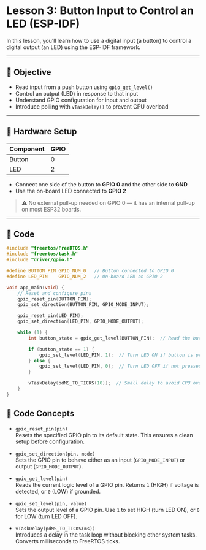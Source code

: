 # Lesson 3: Button Input to Control an LED (ESP-IDF)

In this lesson, you’ll learn how to use a digital input (a button) to control a digital output (an LED) using the ESP-IDF framework.

---

## 🧠 Objective

- Read input from a push button using `gpio_get_level()`
- Control an output (LED) in response to that input
- Understand GPIO configuration for input and output
- Introduce polling with `vTaskDelay()` to prevent CPU overload

---

## 🔌 Hardware Setup

| Component | GPIO |
|----------|------|
| Button   | 0    |
| LED      | 2    |

- Connect one side of the button to **GPIO 0** and the other side to **GND**
- Use the on-board LED connected to **GPIO 2**

> ⚠️ No external pull-up needed on GPIO 0 — it has an internal pull-up on most ESP32 boards.

---

## 📄 Code

```c
#include "freertos/FreeRTOS.h"
#include "freertos/task.h"
#include "driver/gpio.h"

#define BUTTON_PIN GPIO_NUM_0   // Button connected to GPIO 0
#define LED_PIN    GPIO_NUM_2   // On-board LED on GPIO 2

void app_main(void) {
    // Reset and configure pins
    gpio_reset_pin(BUTTON_PIN);
    gpio_set_direction(BUTTON_PIN, GPIO_MODE_INPUT);

    gpio_reset_pin(LED_PIN);
    gpio_set_direction(LED_PIN, GPIO_MODE_OUTPUT);

    while (1) {
        int button_state = gpio_get_level(BUTTON_PIN);  // Read the button state

        if (button_state == 1) {
            gpio_set_level(LED_PIN, 1);  // Turn LED ON if button is pressed
        } else {
            gpio_set_level(LED_PIN, 0);  // Turn LED OFF if not pressed
        }

        vTaskDelay(pdMS_TO_TICKS(10));  // Small delay to avoid CPU overload
    }
}
```
## 📝 Code Concepts

- `gpio_reset_pin(pin)`  
  Resets the specified GPIO pin to its default state. This ensures a clean setup before configuration.

- `gpio_set_direction(pin, mode)`  
  Sets the GPIO pin to behave either as an input (`GPIO_MODE_INPUT`) or output (`GPIO_MODE_OUTPUT`).

- `gpio_get_level(pin)`  
  Reads the current logic level of a GPIO pin. Returns `1` (HIGH) if voltage is detected, or `0` (LOW) if grounded.

- `gpio_set_level(pin, value)`  
  Sets the output level of a GPIO pin. Use `1` to set HIGH (turn LED ON), or `0` for LOW (turn LED OFF).

- `vTaskDelay(pdMS_TO_TICKS(ms))`  
  Introduces a delay in the task loop without blocking other system tasks. Converts milliseconds to FreeRTOS ticks.